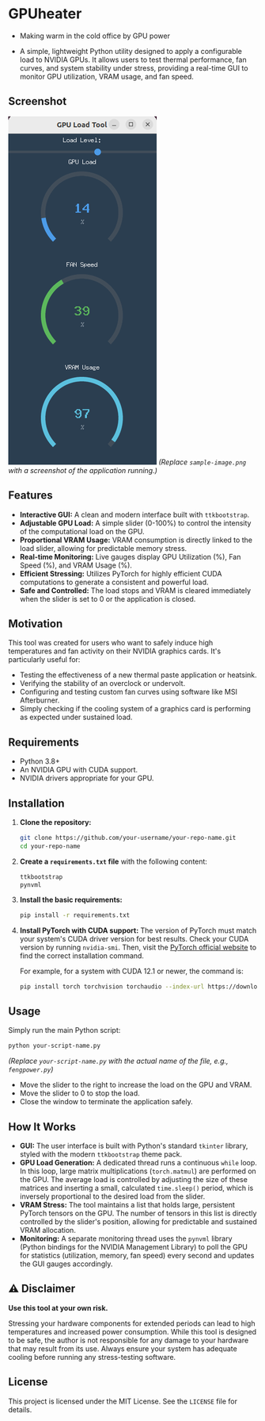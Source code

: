 # GPUheater
- Making warm in the cold office by GPU power


- A simple, lightweight Python utility designed to apply a configurable load to NVIDIA GPUs. It allows users to test thermal performance, fan curves, and system stability under stress, providing a real-time GUI to monitor GPU utilization, VRAM usage, and fan speed.

## Screenshot

![GPU Load Tool Screenshot](./sample-image.png)
*(Replace `sample-image.png` with a screenshot of the application running.)*

## Features

-   **Interactive GUI:** A clean and modern interface built with `ttkbootstrap`.
-   **Adjustable GPU Load:** A simple slider (0-100%) to control the intensity of the computational load on the GPU.
-   **Proportional VRAM Usage:** VRAM consumption is directly linked to the load slider, allowing for predictable memory stress.
-   **Real-time Monitoring:** Live gauges display GPU Utilization (%), Fan Speed (%), and VRAM Usage (%).
-   **Efficient Stressing:** Utilizes PyTorch for highly efficient CUDA computations to generate a consistent and powerful load.
-   **Safe and Controlled:** The load stops and VRAM is cleared immediately when the slider is set to 0 or the application is closed.

## Motivation

This tool was created for users who want to safely induce high temperatures and fan activity on their NVIDIA graphics cards. It's particularly useful for:

-   Testing the effectiveness of a new thermal paste application or heatsink.
-   Verifying the stability of an overclock or undervolt.
-   Configuring and testing custom fan curves using software like MSI Afterburner.
-   Simply checking if the cooling system of a graphics card is performing as expected under sustained load.

## Requirements

-   Python 3.8+
-   An NVIDIA GPU with CUDA support.
-   NVIDIA drivers appropriate for your GPU.

## Installation

1.  **Clone the repository:**
    ```bash
    git clone https://github.com/your-username/your-repo-name.git
    cd your-repo-name
    ```

2.  **Create a `requirements.txt` file** with the following content:
    ```
    ttkbootstrap
    pynvml
    ```

3.  **Install the basic requirements:**
    ```bash
    pip install -r requirements.txt
    ```

4.  **Install PyTorch with CUDA support:**
    The version of PyTorch must match your system's CUDA driver version for best results. Check your CUDA version by running `nvidia-smi`. Then, visit the [PyTorch official website](https://pytorch.org/get-started/locally/) to find the correct installation command.

    For example, for a system with CUDA 12.1 or newer, the command is:
    ```bash
    pip install torch torchvision torchaudio --index-url https://download.pytorch.org/whl/cu121
    ```

## Usage

Simply run the main Python script:

```bash
python your-script-name.py
```
*(Replace `your-script-name.py` with the actual name of the file, e.g., `fengpower.py`)*

-   Move the slider to the right to increase the load on the GPU and VRAM.
-   Move the slider to 0 to stop the load.
-   Close the window to terminate the application safely.

## How It Works

-   **GUI:** The user interface is built with Python's standard `tkinter` library, styled with the modern `ttkbootstrap` theme pack.
-   **GPU Load Generation:** A dedicated thread runs a continuous `while` loop. In this loop, large matrix multiplications (`torch.matmul`) are performed on the GPU. The average load is controlled by adjusting the size of these matrices and inserting a small, calculated `time.sleep()` period, which is inversely proportional to the desired load from the slider.
-   **VRAM Stress:** The tool maintains a list that holds large, persistent PyTorch tensors on the GPU. The number of tensors in this list is directly controlled by the slider's position, allowing for predictable and sustained VRAM allocation.
-   **Monitoring:** A separate monitoring thread uses the `pynvml` library (Python bindings for the NVIDIA Management Library) to poll the GPU for statistics (utilization, memory, fan speed) every second and updates the GUI gauges accordingly.

## ⚠️ Disclaimer

**Use this tool at your own risk.**

Stressing your hardware components for extended periods can lead to high temperatures and increased power consumption. While this tool is designed to be safe, the author is not responsible for any damage to your hardware that may result from its use. Always ensure your system has adequate cooling before running any stress-testing software.

## License

This project is licensed under the MIT License. See the `LICENSE` file for details.
